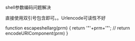 shell参数编码问题解决

直接使用双引号包含即可。。Urlencode可读性不好

function escapeshellarg(prm) {
return  '"'+prm+'"';
   // return encodeURIComponent(prm)
}

